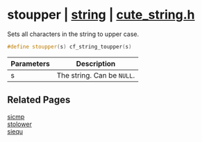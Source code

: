 # stoupper | [string](https://github.com/RandyGaul/cute_framework/blob/master/docs/string/README.md) | [cute_string.h](https://github.com/RandyGaul/cute_framework/blob/master/include/cute_string.h)

Sets all characters in the string to upper case.

```cpp
#define stoupper(s) cf_string_toupper(s)
```

Parameters | Description
--- | ---
s | The string. Can be `NULL`.

## Related Pages

[sicmp](https://github.com/RandyGaul/cute_framework/blob/master/docs/string/sicmp.md)  
[stolower](https://github.com/RandyGaul/cute_framework/blob/master/docs/string/stolower.md)  
[siequ](https://github.com/RandyGaul/cute_framework/blob/master/docs/string/siequ.md)  
